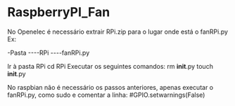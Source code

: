 # RaspberryPI_Fan

No Openelec é necessário extrair RPi.zip para o lugar onde está o fanRPi.py
Ex:

-Pasta
----RPi
----fanRPi.py

Ir à pasta RPi cd RPi
Executar os seguintes comandos:
    rm __init__.py
    touch __init__.py

No raspbian não é necessário os passos anteriores, apenas executar o fanRPi.py, como sudo e comentar a linha:
    #GPIO.setwarnings(False)